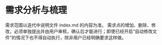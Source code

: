 # 需求分析与梳理

需求范围以迭代中说明文件 index.md 的内容为准。
需求点的增加、删除、修改，必须单独提出并由用户审核，确认后才能进行；即使已经开启“自动修改文件”的情况下也不得自动执行，除非用户已经明确要求这样做。